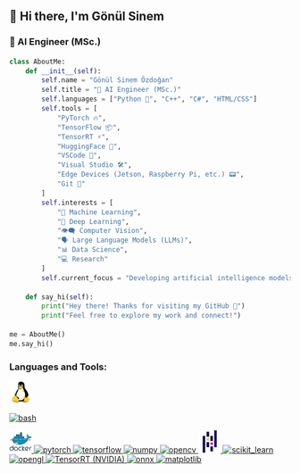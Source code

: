 ## 👋 Hi there, I'm Gönül Sinem

### 🤖 AI Engineer (MSc.)

```python
class AboutMe:
    def __init__(self):
        self.name = "Gönül Sinem Özdoğan"
        self.title = "🤖 AI Engineer (MSc.)"
        self.languages = ["Python 🐍", "C++", "C#", "HTML/CSS"]
        self.tools = [
            "PyTorch 🔥",
            "TensorFlow 📦",
            "TensorRT ⚡",
            "HuggingFace 🤗",
            "VSCode 📝",
            "Visual Studio 🛠️",
            "Edge Devices (Jetson, Raspberry Pi, etc.) 📟",
            "Git 🌱"
        ]
        self.interests = [
            "🤖 Machine Learning",
            "🧠 Deep Learning",
            "👁️‍🗨️ Computer Vision",
            "🗣️ Large Language Models (LLMs)",
            "📊 Data Science",
            "💻 Research"
        ]
        self.current_focus = "Developing artificial intelligence models 🤖"
    
    def say_hi(self):
        print("Hey there! Thanks for visiting my GitHub 👋")
        print("Feel free to explore my work and connect!")

me = AboutMe()
me.say_hi()
```
<h3 align="left">Languages and Tools:</h3>

<p align="left">
  <a href="https://www.linux.org/" target="_blank" rel="noreferrer"> <img src="https://raw.githubusercontent.com/devicons/devicon/master/icons/linux/linux-original.svg" alt="linux" width="40" height="40"/> </a>
    
  <a href="https://www.gnu.org/software/bash/" target="_blank" rel="noreferrer"> <img src="https://www.vectorlogo.zone/logos/gnu_bash/gnu_bash-icon.svg" alt="bash" width="40" height="40"/> </a>
  
  <a href="https://www.docker.com/" target="_blank" rel="noreferrer"> <img src="https://raw.githubusercontent.com/devicons/devicon/master/icons/docker/docker-original-wordmark.svg" alt="docker" width="40" height="40"/> </a>
  <a href="https://pytorch.org/" target="_blank" rel="noreferrer"> <img src="https://www.vectorlogo.zone/logos/pytorch/pytorch-icon.svg" alt="pytorch" width="40" height="40"/> </a>
  <a href="https://www.tensorflow.org" target="_blank" rel="noreferrer"> <img src="https://www.vectorlogo.zone/logos/tensorflow/tensorflow-icon.svg" alt="tensorflow" width="40" height="40"/> </a>
  <a href="https://numpy.org/" target="_blank" rel="noreferrer"> <img src="https://cdn.worldvectorlogo.com/logos/numpy-1.svg" alt="numpy" width="40" height="40"/> </a>
  <a href="https://opencv.org/" target="_blank" rel="noreferrer"> <img src="https://www.vectorlogo.zone/logos/opencv/opencv-icon.svg" alt="opencv" width="40" height="40"/> </a>
  <a href="https://pandas.pydata.org/" target="_blank" rel="noreferrer"> <img src="https://raw.githubusercontent.com/devicons/devicon/2ae2a900d2f041da66e950e4d48052658d850630/icons/pandas/pandas-original.svg" alt="pandas" width="40" height="40"/> </a>
  <a href="https://scikit-learn.org/" target="_blank" rel="noreferrer"> <img src="https://upload.wikimedia.org/wikipedia/commons/0/05/Scikit_learn_logo_small.svg" alt="scikit_learn" width="40" height="40"/> </a>
  <a href="https://www.opengl.org/" target="_blank" rel="noreferrer"> <img src="https://www.vectorlogo.zone/logos/opengl/opengl-icon.svg" alt="opengl" width="40" height="40"/> </a>
  <a href="https://developer.nvidia.com/tensorrt" target="_blank" rel="noreferrer"> <img src="https://www.vectorlogo.zone/logos/nvidia/nvidia-icon.svg" alt="TensorRT (NVIDIA)" width="40" height="40"/> </a>
  <a href="https://onnx.ai/" target="_blank" rel="noreferrer"> <img src="https://www.vectorlogo.zone/logos/onnxai/onnxai-icon.svg" alt="onnx" width="40" height="40"/> </a>
  <a href="https://matplotlib.org/" target="_blank" rel="noreferrer"> <img src="https://upload.wikimedia.org/wikipedia/commons/8/84/Matplotlib_icon.svg" alt="matplotlib" width="40" height="40"/> </a>
</p>

